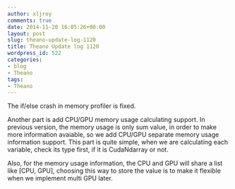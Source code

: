 ```yaml
---
author: xljroy
comments: true
date: 2014-11-20 16:05:26+00:00
layout: post
slug: theano-update-log-1120
title: Theano Update log 1120
wordpress_id: 522
categories:
- blog
- Theano
tags:
- Theano
---
```


The if/else crash in memory profiler is fixed.





Another part is add CPU/GPU memory usage calculating support. In previous version, the memory usage is only sum value, in order to make more information avaiable, so we add CPU/GPU separate memory usage information support. This part is quite simple, when we are calculating each variable, check its type first, if it is CudaNdarray or not.





Also, for the memory usage information, the CPU and GPU will share a list like [CPU, GPU], choosing this way to store the value is to make it flexible when we implement multi GPU later.

